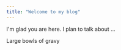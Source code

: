 ```yaml
---
title: "Welcome to my blog"
---
```


I'm glad you are here. I plan to talk about ...

Large bowls of gravy

